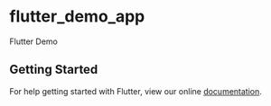 # flutter_demo_app

Flutter Demo

## Getting Started

For help getting started with Flutter, view our online
[documentation](https://flutter.io/).
